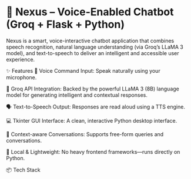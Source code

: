 

# 🤖 Nexus – Voice-Enabled Chatbot (Groq + Flask + Python)
Nexus is a smart, voice-interactive chatbot application that combines speech recognition, natural language understanding (via Groq’s LLaMA 3 model), and text-to-speech to deliver an intelligent and accessible user experience.

✨ Features
🎤 Voice Command Input: Speak naturally using your microphone.

💬 Groq API Integration: Backed by the powerful LLaMA 3 (8B) language model for generating intelligent and contextual responses.

🗣️ Text-to-Speech Output: Responses are read aloud using a TTS engine.

💻 Tkinter GUI Interface: A clean, interactive Python desktop interface.

🧠 Context-aware Conversations: Supports free-form queries and conversations.

🚀 Local & Lightweight: No heavy frontend frameworks—runs directly on Python.

📦 Tech Stack
